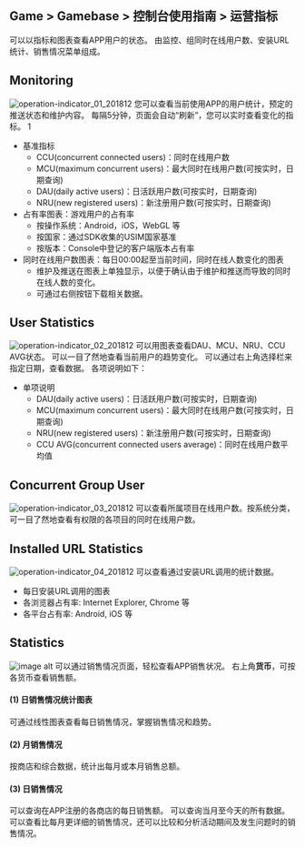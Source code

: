 ## Game > Gamebase > 控制台使用指南 > 运营指标

可以以指标和图表查看APP用户的状态。
由监控、组同时在线用户数、安装URL统计、销售情况菜单组成。

## Monitoring
![operation-indicator_01_201812](https://static.toastoven.net/prod_gamebase/operation-indicator_01_201812.png)
您可以查看当前使用APP的用户统计，预定的推送状态和维护内容。
每隔5分钟，页面会自动“刷新”，您可以实时查看变化的指标。
1
* 基准指标
	* CCU(concurrent connected users)：同时在线用户数
	* MCU(maximum concurrent users)：最大同时在线用户数(可按实时，日期查询)
	* DAU(daily active users)：日活跃用户数(可按实时，日期查询)
	* NRU(new registered users)：新注册用户数(可按实时，日期查询)
* 占有率图表：游戏用户的占有率
	* 按操作系统：Android，iOS，WebGL 等
	* 按国家：通过SDK收集的USIM国家基准
	* 按版本：Console中登记的客户端版本占有率
* 同时在线用户数图表：每日00:00起至当前时间，同时在线人数变化的图表
	* 维护及推送在图表上单独显示，以便于确认由于维护和推送而导致的同时在线人数的变化。
	* 可通过右侧按钮下载相关数据。


## User Statistics
![operation-indicator_02_201812](https://static.toastoven.net/prod_gamebase/operation-indicator_02_201812.png)
可以用图表查看DAU、MCU、NRU、CCU AVG状态。
可以一目了然地查看当前用户的趋势变化。
可以通过右上角选择栏来指定日期，查看数据。
各项说明如下：

* 单项说明
	* DAU(daily active users)：日活跃用户数(可按实时，日期查询)
	* MCU(maximum concurrent users)：最大同时在线用户数(可按实时，日期查询)
	* NRU(new registered users)：新注册用户数(可按实时，日期查询)
	* CCU AVG(concurrent connected users average)：同时在线用户数平均值

## Concurrent Group User
![operation-indicator_03_201812](https://static.toastoven.net/prod_gamebase/operation-indicator_03_201812.png)
可以查看所属项目在线用户数。按系统分类，可一目了然地查看有权限的各项目的同时在线用户数。

## Installed URL Statistics
![operation-indicator_04_201812](https://static.toastoven.net/prod_gamebase/operation-indicator_04_201812.png)
可以查看通过安装URL调用的统计数据。

* 每日安装URL调用的图表
* 各浏览器占有率: Internet Explorer, Chrome 等
* 各平台占有率: Android, iOS 等

## Statistics
![image alt](http://static.toastoven.net/prod_gamebase/Operators_Guide/Console_Monitoring_Statistics1_1.2.png)
可以通过销售情况页面，轻松查看APP销售状况。
右上角**货币**，可按各货币查看销售额。

#### (1) 日销售情况统计图表
可通过线性图表查看每日销售情况，掌握销售情况和趋势。

#### (2) 月销售情况
按商店和综合数据，统计出每月或本月销售总额。

#### (3) 日销售情况
可以查询在APP注册的各商店的每日销售额。
可以查询当月至今天的所有数据。
可以查看比每月更详细的销售情况，还可以比较和分析活动期间及发生问题时的销售情况。

